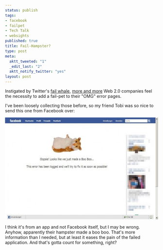 ```yaml
--- 
status: publish
tags: 
- facebook
- failpet
- Tech Talk
- websights
published: true
title: Fail-Hampster?
type: post
meta: 
  aktt_tweeted: "1"
  _edit_last: "2"
  aktt_notify_twitter: "yes"
layout: post
---
```

Instigated by Twitter's <a href="http://fredericiana.com/2008/09/10/fail-whale-meets-awesomebar/">fail whale</a>, <a href="http://fredericiana.com/2009/08/01/why-wikipedia-might-need-a-fail-pet-and-why-mozilla-does-not/">more and more</a> Web 2.0 companies feel the necessity to add a fail-pet to their "OMG" error pages.

I've been loosely collecting those before, so my friend Tobi was so nice to send this one from Facebook over:

<a href="/media/wp/2009/10/facebook-boo-boo.jpg"><img src="/media/wp/2009/10/facebook-boo-boo-575x336.jpg" alt="Facebook: Boo Boo" title="Facebook: Boo Boo" width="575" height="336" class="alignnone size-large wp-image-2426" /></a>

I think it's from an app and not Facebook itself, but I may be wrong. Anyhow, apparently their hampster made a boo boo. That's more information than I needed, but at least it eases the pain of the failed application. And that's gotta count for something, right?
